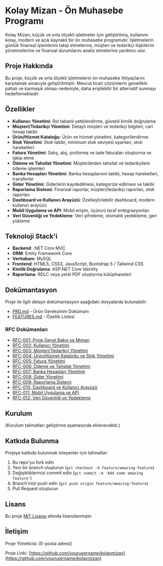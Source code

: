 # Kolay Mizan - Ön Muhasebe Programı

Kolay Mizan, küçük ve orta ölçekli işletmeler için geliştirilmiş, kullanımı kolay, modern ve açık kaynaklı bir ön muhasebe programıdır. İşletmelerin günlük finansal işlemlerini takip etmelerine, müşteri ve tedarikçi ilişkilerini yönetmelerine ve finansal durumlarını analiz etmelerine yardımcı olur.

## Proje Hakkında

Bu proje, küçük ve orta ölçekli işletmelerin ön muhasebe ihtiyaçlarını karşılamak amacıyla geliştirilmiştir. Mevcut ticari çözümlerin genellikle pahalı ve karmaşık olması nedeniyle, daha erişilebilir bir alternatif sunmayı hedeflemektedir.

## Özellikler

- **Kullanıcı Yönetimi**: Rol tabanlı yetkilendirme, güvenli kimlik doğrulama
- **Müşteri/Tedarikçi Yönetimi**: Detaylı müşteri ve tedarikçi bilgileri, cari hesap takibi
- **Ürün/Hizmet Kataloğu**: Ürün ve hizmet yönetimi, kategorilendirme
- **Stok Yönetimi**: Stok takibi, minimum stok seviyesi uyarıları, stok hareketleri
- **Fatura Yönetimi**: Satış, alış, proforma ve iade faturaları oluşturma ve takip etme
- **Ödeme ve Tahsilat Yönetimi**: Müşterilerden tahsilat ve tedarikçilere ödeme işlemleri
- **Banka Hesapları Yönetimi**: Banka hesaplarının takibi, hesap hareketleri, transferler
- **Gider Yönetimi**: Giderlerin kaydedilmesi, kategorize edilmesi ve takibi
- **Raporlama Sistemi**: Finansal raporlar, müşteri/tedarikçi raporları, stok raporları
- **Dashboard ve Kullanıcı Arayüzü**: Özelleştirilebilir dashboard, modern kullanıcı arayüzü
- **Mobil Uygulama ve API**: Mobil erişim, üçüncü taraf entegrasyonları
- **Veri Güvenliği ve Yedekleme**: Veri şifreleme, otomatik yedekleme, geri yükleme

## Teknoloji Stack'i

- **Backend**: .NET Core MVC
- **ORM**: Entity Framework Core
- **Veritabanı**: MySQL
- **Frontend**: HTML5, CSS3, JavaScript, Bootstrap 5 / Tailwind CSS
- **Kimlik Doğrulama**: ASP.NET Core Identity
- **Raporlama**: RDLC veya yerel PDF oluşturma kütüphaneleri

## Dokümantasyon

Proje ile ilgili detaylı dokümantasyon aşağıdaki dosyalarda bulunabilir:

- [PRD.md](RFC's/PRD.md) - Ürün Gereksinim Dokümanı
- [FEATURES.md](RFC's/FEATURES.md) - Özellik Listesi

### RFC Dokümanları

- [RFC-001: Proje Genel Bakış ve Mimari](RFC's/RFC-001-Proje-Genel-Bakis-ve-Mimari.md)
- [RFC-002: Kullanıcı Yönetimi](RFC's/RFC-002-Kullanici-Yonetimi.md)
- [RFC-003: Müşteri/Tedarikçi Yönetimi](RFC's/RFC-003-Musteri-Tedarikci-Yonetimi.md)
- [RFC-004: Ürün/Hizmet Kataloğu ve Stok Yönetimi](RFC's/RFC-004-Urun-Hizmet-Katalogu-ve-Stok-Yonetimi.md)
- [RFC-005: Fatura Yönetimi](RFC's/RFC-005-Fatura-Yonetimi.md)
- [RFC-006: Ödeme ve Tahsilat Yönetimi](RFC's/RFC-006-Odeme-ve-Tahsilat-Yonetimi.md)
- [RFC-007: Banka Hesapları Yönetimi](RFC's/RFC-007-Banka-Hesaplari-Yonetimi.md)
- [RFC-008: Gider Yönetimi](RFC's/RFC-008-Gider-Yonetimi.md)
- [RFC-009: Raporlama Sistemi](RFC's/RFC-009-Raporlama-Sistemi.md)
- [RFC-010: Dashboard ve Kullanıcı Arayüzü](RFC's/RFC-010-Dashboard-ve-Kullanici-Arayuzu.md)
- [RFC-011: Mobil Uygulama ve API](RFC's/RFC-011-Mobil-Uygulama-ve-API.md)
- [RFC-012: Veri Güvenliği ve Yedekleme](RFC's/RFC-012-Veri-Guvenligi-ve-Yedekleme.md)

## Kurulum

(Kurulum talimatları geliştirme aşamasında eklenecektir.)

## Katkıda Bulunma

Projeye katkıda bulunmak isteyenler için talimatlar:

1. Bu repo'yu fork edin
2. Yeni bir branch oluşturun (`git checkout -b feature/amazing-feature`)
3. Değişikliklerinizi commit edin (`git commit -m 'Add some amazing feature'`)
4. Branch'inizi push edin (`git push origin feature/amazing-feature`)
5. Pull Request oluşturun

## Lisans

Bu proje [MIT Lisansı](LICENSE) altında lisanslanmıştır.

## İletişim

Proje Yöneticisi: [E-posta adresi]

Proje Linki: [https://github.com/yourusername/kolaymizan](https://github.com/yourusername/kolaymizan) 